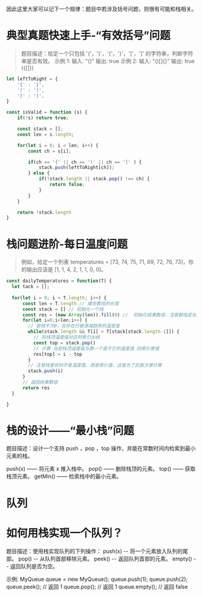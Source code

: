 因此这里大家可以记下一个规律：题目中若涉及括号问题，则很有可能和栈相关。

# 典型真题快速上手-“有效括号”问题
> 题目描述：给定一个只包括 '('，')'，'{'，'}'，'['，']' 的字符串，判断字符串是否有效。
示例 1:
输入: "()"
输出: true
示例 2:
输入: "()[]{}"
输出: true
({[]})

```js
let leftToRight = {
    '{' : '}',
    '(' : ')',
    '[' : ']',
}

const isValid = function (s) {
    if(!s) return true;

    const stack = [];
    const len = s.length;

    for(let i = 0; i < len; i++) {
        const ch = s[i];

        if(ch == '{' || ch == '(' || ch == '[' ) {
            stack.push(leftToRight[ch]);
        } else {
            if(!stack.length || stack.pop() !== ch) {
                return false;
            }
        }
    }

    return !stack.length
}
```



# 栈问题进阶-每日温度问题

> 例如，给定一个列表 temperatures = [73, 74, 75, 71, 69, 72, 76, 73]，你的输出应该是 [1, 1, 4, 2, 1, 1, 0, 0]。

```js
const dailyTemperatures = function(T) {
  let tack = [];
  
  for(let i = 0; i < T.length; i++) {
      const len = T.length // 缓存数组的长度 
      const stack = [] // 初始化一个栈   
      const res = (new Array(len)).fill(0) //  初始化结果数组，注意数组定长，占位为0
      for(let i=0;i<len;i++) {
        // 若栈不为0，且存在打破递减趋势的温度值
        while(stack.length && T[i] > T[stack[stack.length-1]]) {
          // 将栈顶温度值对应的索引出栈
          const top = stack.pop()  
          // 计算 当前栈顶温度值与第一个高于它的温度值 的索引差值
          res[top] = i - top 
        }
        // 注意栈里存的不是温度值，而是索引值，这是为了后面方便计算
        stack.push(i)
      }
      // 返回结果数组
      return res 
  }

}
```

# 栈的设计——“最小栈”问题
题目描述：设计一个支持 push ，pop ，top 操作，并能在常数时间内检索到最小元素的栈。

push(x) —— 将元素 x 推入栈中。
pop() —— 删除栈顶的元素。
top() —— 获取栈顶元素。
getMin() —— 检索栈中的最小元素。


# 队列
# 如何用栈实现一个队列？
题目描述：使用栈实现队列的下列操作：
push(x) -- 将一个元素放入队列的尾部。
pop() -- 从队列首部移除元素。
peek() -- 返回队列首部的元素。
empty() -- 返回队列是否为空。

示例: MyQueue queue = new MyQueue();
queue.push(1);
queue.push(2);
queue.peek(); // 返回 1
queue.pop(); // 返回 1
queue.empty(); // 返回 false
